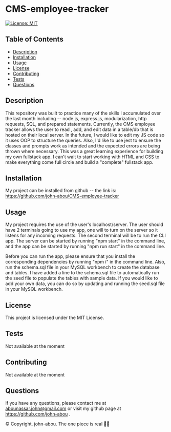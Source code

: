 # CMS-employee-tracker

[![License: MIT](https://img.shields.io/badge/License-MIT-yellow.svg)](https://opensource.org/licenses/MIT)

## Table of Contents
- [Description](#description)
- [Installation](#installation)
- [Usage](#usage)
- [License](#license)
- [Contributing](#contributing)
- [Tests](#tests)
- [Questions](#questions)

## Description
This repository was built to practice many of the skills I accumulated over the last month including -- node.js, express.js, modularization, http requests, SQL, and prepared statements. Currently, the CMS employee tracker allows the user to read , add, and edit data in a table/db that is hosted on their local server. In the future, I would like to edit my JS code so it uses OOP to structure the queries. Also, I'd like to use jest to ensure the classes and prompts work as intended and the expected errors are being thrown where necessary. This was a great learning experience for building my own fullstack app. I can't wait to start working with HTML and CSS to make everything come full circle and build a "complete" fullstack app.

## Installation
My project can be installed from github -- the link is: https://github.com/john-abou/CMS-employee-tracker

## Usage
My project requires the use of the user's localhost/server. The user should have 2 terminals going to use my app, one will to turn on the server so it listens for any incoming requests. The second terminal will be to run the CLI app. The server can be started by running "npm start" in the command line, and the app can be started by running "npm run start" in the command line.

Before you can run the app, please ensure that you install the corresponding dependencies by running "npm i" in the command line. Also, run the schema.sql file in your MySQL workbench to create the database and tables. I have added a line to the schema.sql file to automatically run the seed file to populate the tables with sample data. If you would like to add your own data, you can do so by updating and running the seed.sql file in your MySQL workbench.

## License
This project is licensed under the MIT License.

## Tests
Not available at the moment

## Contributing
Not available at the moment

## Questions
If you have any questions, please contact me at abounassar.john@gmail.com or visit my github page at https://github.com/john-abou .

© Copyright. john-abou. The one piece is real 🏴‍☠